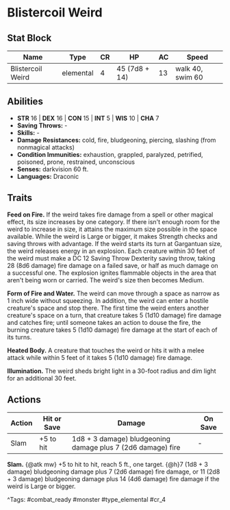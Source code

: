 # Blistercoil Weird

## Stat Block

| Name | Type | CR | HP | AC | Speed |
|------|------|----|----|----|-------|
| Blistercoil Weird | elemental | 4 | 45 (7d8 + 14) | 13 | walk 40, swim 60 |

## Abilities

- **STR** 16 | **DEX** 16 | **CON** 15 | **INT** 5 | **WIS** 10 | **CHA** 7
- **Saving Throws:** -  
- **Skills:** -  
- **Damage Resistances:** cold, fire, bludgeoning, piercing, slashing (from nonmagical attacks)  
- **Condition Immunities:** exhaustion, grappled, paralyzed, petrified, poisoned, prone, restrained, unconscious  
- **Senses:** darkvision 60 ft.  
- **Languages:** Draconic

## Traits

**Feed on Fire.** If the weird takes fire damage from a spell or other magical effect, its size increases by one category. If there isn't enough room for the weird to increase in size, it attains the maximum size possible in the space available. While the weird is Large or bigger, it makes Strength checks and saving throws with advantage. If the weird starts its turn at Gargantuan size, the weird releases energy in an explosion. Each creature within 30 feet of the weird must make a DC 12 Saving Throw Dexterity saving throw, taking 28 (8d6 damage) fire damage on a failed save, or half as much damage on a successful one. The explosion ignites flammable objects in the area that aren't being worn or carried. The weird's size then becomes Medium.

**Form of Fire and Water.** The weird can move through a space as narrow as 1 inch wide without squeezing. In addition, the weird can enter a hostile creature's space and stop there. The first time the weird enters another creature's space on a turn, that creature takes 5 (1d10 damage) fire damage and catches fire; until someone takes an action to douse the fire, the burning creature takes 5 (1d10 damage) fire damage at the start of each of its turns.

**Heated Body.** A creature that touches the weird or hits it with a melee attack while within 5 feet of it takes 5 (1d10 damage) fire damage.

**Illumination.** The weird sheds bright light in a 30-foot radius and dim light for an additional 30 feet.


## Actions

| Action | Hit or Save | Damage | On Save |
|--------|--------------|--------|----------|
| Slam | +5 to hit | 1d8 + 3 damage) bludgeoning damage plus 7 (2d6 damage) fire | - |

**Slam.** {@atk mw} +5 to hit to hit, reach 5 ft., one target. {@h}7 (1d8 + 3 damage) bludgeoning damage plus 7 (2d6 damage) fire damage, or 11 (2d8 + 3 damage) bludgeoning damage plus 14 (4d6 damage) fire damage if the weird is Large or bigger.


^Tags: #combat_ready #monster #type_elemental #cr_4